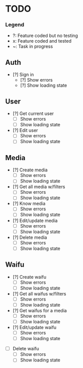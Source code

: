 # TODO

### Legend

-   ?: Feature coded but no testing
-   x: Feature coded and tested
-   ~: Task in progress

## Auth

<!-- -   [?] Sign up
    -   [ ] Show errors
    -   [ ] Show loading state -->

-   [?] Sign in
    -   [?] Show errors
    -   [?] Show loading state

## User

-   [?] Get current user
    -   [ ] Show errors
    -   [ ] Show loading state
-   [?] Edit user
    -   [ ] Show errors
    -   [ ] Show loading state

## Media

-   [?] Create media
    -   [ ] Show errors
    -   [ ] Show loading state
-   [?] Get all media w/filters
    -   [ ] Show errors
    -   [ ] Show loading state
-   [?] Know media
    -   [ ] Show errors
    -   [ ] Show loading state
-   [?] Edit/update media
    -   [ ] Show errors
    -   [ ] Show loading state
-   [?] Delete media
    -   [ ] Show errors
    -   [ ] Show loading state

## Waifu

-   [?] Create waifu
    -   [ ] Show errors
    -   [ ] Show loading state
-   [?] Get all waifus w/filters
    -   [ ] Show errors
    -   [ ] Show loading state
-   [?] Get waifus for a media
    -   [ ] Show errors
    -   [ ] Show loading state
-   [?] Edit/update waifu
    -   [ ] Show errors
    -   [ ] Show loading state
-   [ ] Delete waifu
    -   [ ] Show errors
    -   [ ] Show loading state

